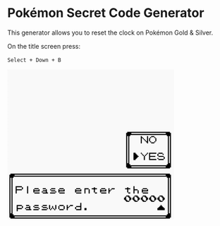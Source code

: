 # Pokémon Secret Code Generator

This generator allows you to reset the clock on Pokémon Gold & Silver.

On the title screen press:

```
Select + Down + B
```

<img style="width: 75%;" src="password.png" />
